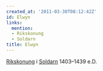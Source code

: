 ```yaml
---
created_at: '2011-03-30T08:12:42Z'
id: Elwyn
links:
  mention:
  - Rikskonung
  - Soldarn
title: Elwyn
---
```


[Rikskonung] i [Soldarn] 1403–1439 e.D.

  [Rikskonung]: Rikskonung
  [Soldarn]: Soldarn
